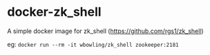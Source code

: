 docker-zk_shell
===============

A simple docker image for zk_shell (https://github.com/rgs1/zk_shell)

eg: ```docker run --rm -it wbowling/zk_shell zookeeper:2181```
